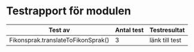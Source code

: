 # Testrapport för modulen
|Test av|Antal test|Testresultat|
|-------|-----------|------------|
|Fikonsprak.translateToFikonSprak()|3|länk till test|
